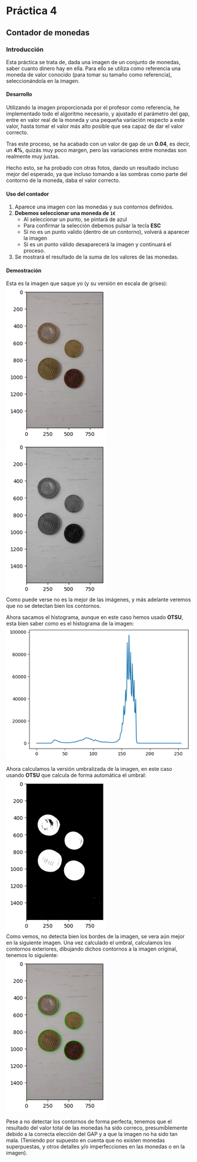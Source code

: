 # Práctica 4

## Contador de monedas

### Introducción
Esta práctica se trata de, dada una imagen de un conjunto de monedas, saber cuanto dinero hay en ella. Para ello se utiliza como referencia una moneda de valor conocido (para tomar su tamaño como referencia), seleccionándola en la imagen.

#### Desarrollo

Utilizando la imagen proporcionada por el profesor como referencia, he implementado todo el algoritmo necesario, y ajustado el parámetro del gap, entre en valor real de la moneda y una pequeña variación respecto a este valor, hasta tomar el valor más alto posible que sea capaz de dar el valor correcto.

Tras este proceso, se ha acabado con un valor de gap de un **0.04**, es decir, un **4%**, quizás muy poco margen, pero las variaciones entre monedas son realmente muy justas.

Hecho esto, se ha probado con otras fotos, dando un resultado incluso mejor del esperado, ya que incluso tomando a las sombras como parte del contorno de la moneda, daba el valor correcto.

#### Uso del contador

1. Aparece una imagen con las monedas y sus contornos definidos.
2. **Debemos seleccionar una moneda de `1€`**
    * Al seleccionar un punto, se pintará de azul
    * Para confirmar la selección debemos pulsar la tecla **ESC**
    * Si no es un punto valido (dentro de un contorno), volverá a aparecer la imagen
    * Si es un punto válido desaparecerá la imagen y continuará el proceso.
3. Se mostrará el resultado de la suma de los valores de las monedas.

#### Demostración

Esta es la imagen que saque yo (y su versión en escala de grises):  
![Imagen de monedas](./readme/monedas.png)![Imagen en escala de grises](./readme/monedas_gris.png)  
Como puede verse no es la mejor de las imágenes, y más adelante veremos que no se detectan bien los contornos.  

Ahora sacamos el histograma, aunque en este caso hemos usado **OTSU**, esta bien saber como es el histograma de la imagen:  
![Histograma](./readme/monedas_histograma.png) 

Ahora calculamos la versión umbralizada de la imagen, en este caso usando **OTSU** que calcula de forma automática el umbral:  
![Imagen umbralizada](./readme/monedas_umbralizada.png)  
Como vemos, no detecta bien los bordes de la imagen, se vera aún mejor en la siguiente imagen. Una vez calculado el umbral, calculamos los contornos exteriores, dibujando dichos contornos a la imagen original, tenemos lo siguiente:  
![Imagen con los contornos detectados](./readme/monedas_contornos.png)  

Pese a no detectar los contornos de forma perfecta, tenemos que el resultado del valor total de las monedas ha sido correco, presumiblemente debido a la correcta elección del GAP y a que la imagen no ha sido tan mala. (Teniendo por supuesto en cuenta que no existen monedas superpuestas, y otros detalles y/o imperfecciones en las monedas o en la imagen).
